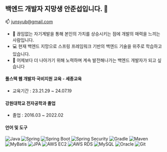 ## 백엔드 개발자 지망생 안준섭입니다. 👋
 📫 junsyub@gmail.com
- 🌱 끊임없는 자기계발을 통해 본인의 가치를 상승시키는 점에 개발의 매력을 느끼는 사람입니다.
- 💻 현재 백엔드 지망으로 스프링 프레임워크 기반의 백엔드 기술을 위주로 학습하고 있습니다.
- 🚀 어제보다 더 나아가기 위해 노력하며 계속 발전해나가는 백엔드 개발자가 되고 싶습니다

#### 풀스텍 웹 개발자 국비지원 교육 - 세종교육
- 교육기간 : 23.21.29 ~ 24.07.19

#### 강원대학교 전자공학과 졸업
 - 졸업 : 2016.03 ~ 2022.02
 
#### 언어 및 도구
![Java](https://img.shields.io/badge/Java-007396?style=flat-square&logo=java&logoColor=white)
![Spring](https://img.shields.io/badge/Spring-6DB33F?style=flat-square&logo=spring&logoColor=white)
![Spring Boot](https://img.shields.io/badge/Spring%20Boot-6DB33F?style=flat-square&logo=spring-boot&logoColor=white)
![Spring Security](https://img.shields.io/badge/Spring%20Security-6DB33F?style=flat-square&logo=spring-security&logoColor=white)
![Gradle](https://img.shields.io/badge/Gradle-02303A?style=flat-square&logo=gradle&logoColor=white)
![Maven](https://img.shields.io/badge/Maven-C71A36?style=flat-square&logo=apache-maven&logoColor=white)
![MyBatis](https://img.shields.io/badge/MyBatis-000000?style=flat-square&logo=MyBatis&logoColor=white)
![JPA](https://img.shields.io/badge/JPA-6DB33F?style=flat-square&logo=hibernate&logoColor=white)
![AWS EC2](https://img.shields.io/badge/AWS%20EC2-FF9900?style=flat-square&logo=amazon-aws&logoColor=white)
![AWS RDS](https://img.shields.io/badge/AWS%20RDS-527FFF?style=flat-square&logo=amazon-rds&logoColor=white)
![MySQL](https://img.shields.io/badge/MySQL-4479A1?style=flat-square&logo=mysql&logoColor=white)
![Oracle](https://img.shields.io/badge/Oracle-F80000?style=flat-square&logo=oracle&logoColor=white)
![Git](https://img.shields.io/badge/Git-F05032?style=flat-square&logo=git&logoColor=white)






<!--
**ahn9282/ahn9282** is a ✨ _special_ ✨ repository because its `README.md` (this file) appears on your GitHub profile.

Here are some ideas to get you started:

- 🔭 I’m currently working on ...
- 🌱 I’m currently learning ...
- 👯 I’m looking to collaborate on ...
- 🤔 I’m looking for help with ...
- 💬 Ask me about ...
- 📫 How to reach me: ...
- 😄 Pronouns: ...
- ⚡ Fun fact: ...
-->
